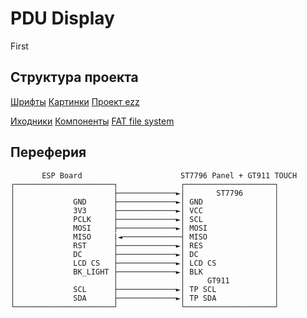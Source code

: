 <!-- slide -->


# PDU Display

First

## Структура проекта

[Шрифты](/fonts/)
[Картинки](/icons/)
[Проект ezz](/ezz/)

[Иходники](/main/)
[Компоненты](/components/)
[FAT file system](/data/)




## Переферия

```
       ESP Board                      ST7796 Panel + GT911 TOUCH
┌──────────────────────┐              ┌────────────────────┐
│                      ├─────────────►│       ST7796       │
│             GND      ├─────────────►│ GND                │
│             3V3      ├─────────────►│ VCC                │
│             PCLK     ├─────────────►│ SCL                │
│             MOSI     ├─────────────►│ MOSI               │
│             MISO     |◄─────────────┤ MISO               │
│             RST      ├─────────────►│ RES                │
│             DC       ├─────────────►│ DC                 │
│             LCD CS   ├─────────────►│ LCD CS             │
│             BK_LIGHT ├─────────────►│ BLK                │
│                      │              │     GT911          │
│             SCL      ├─────────────►│ TP SCL             │
│             SDA      ├─────────────►│ TP SDA             │
└──────────────────────┘              └────────────────────┘
```
